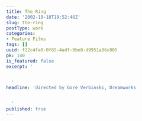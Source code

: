 ```yaml
---
title: The Ring
date: '2002-10-18T19:52:46Z'
slug: the-ring
postType: work
categories:
- Feature Films
tags: []
uuid: f22c4fa0-0f85-4adf-9be8-d9951a86c805
pk: 140
is_featured: false
excerpt: '


  '
headline: 'directed by Gore Verbinski, Dreamworks


  '
published: true
---
```




